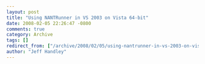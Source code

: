 ```yaml
---
layout: post
title: "Using NANTRunner in VS 2003 on Vista 64-bit"
date: 2008-02-05 22:26:47 -0800
comments: true
category: Archive
tags: []
redirect_from: ["/archive/2008/02/05/using-nantrunner-in-vs-2003-on-vista-64-bit.aspx/"]
author: "Jeff Handley"
---
```


